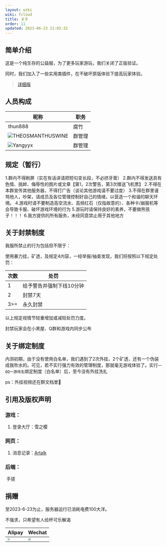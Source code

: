 ```yaml
---
layout: wiki
wiki: fcloud
title: 关于
order: 11
updated: 2023-06-23 21:03:32
---
```


## 简单介绍

这是一个纯生存的公益服，为了更多玩家游玩，我们关闭了正版验证。

同时，我们加入了一些实用类插件，在不破坏原版体验下提高玩家体验。

> [详细版](/wiki/fcloud/#简要介绍)

## 人员构成

| 昵称                                                         | 职务   |
| ------------------------------------------------------------ | ------ |
| <img src="https://blog.hzchu.top/img/avatar.webp" style="zoom:10%;" />thun888 | 腐竹   |
| ![](https://thirdqq.qlogo.cn/g?b=sdk&k=BXh2IxRq4IrOFxeFFXRWLw&kti=ZJWaxAAAAAE&s=40&t=1684571747)THEOSMANTHUSWINE | 群管理 |
| ![](https://thirdqq.qlogo.cn/g?b=sdk&k=sibqPxWmXGxtRA32GrhEeSw&kti=ZJWbfwAAAAI&s=40&t=1687110010)Yangyyx | 群管理 |

## 规定（暂行）

1.群内不得刷屏（实在有话讲请把短句变长段，不必挤牙膏）
2.群内不得发送具有色情、挑衅、侮辱性的图片或文章【第1，2次警告，第3次赠送飞机票】
2.不得在本群宣传其他服务器，不得打广告（谈论其他游戏请不要过度）
3.不得在群里谩骂他人，吵架，请成员及各位管理控制好自己的情绪，以营造一个和谐的聊天环境。
4.游戏时请不要制造高空流水、高频红石（仅指故意的）、各种卡/崩服机等会导致卡服、破坏游戏环境的行为 
5.游玩时请保持良好的素养，不要做熊孩子！！！
6.我方提供的所有服务，未经同意禁止用于其他地方

## 关于封禁制度

我服所禁止的行为包括但不限于：

使用暴力挂，矿透，及规定4内容，一经举报/抽查发现，我们将按照以下规定处罚：

| 次数 | 处罚                     |
| ---- | ------------------------ |
| 1    | 给予警告并强制下线10分钟 |
| 2    | 封禁7天                  |
| 3>=  | 永久封禁                 |

以上规定视情节轻重增加或减轻处罚力度。

封禁玩家会在小黑屋、Q群和游戏内同步公布

## 关于绑定制度

内测初期，由于没有使用白名单，我们遇到了2次外挂，2个矿透，还有一个伪装成我吹水的。可见，若不实行强力有效的管理制度，那就毫无游戏体验了。实行`一QQ一游戏名`绑定制度（白名单）后，至今没有外挂洗礼

ps：外挂视频还在群文档里👻



## 引用及版权声明

### 游戏：

1. 登录大厅：雪之樱

### 网页：

1. 消息记录：[Artalk](https://artalk.js.org/)

### 后端：

​	手搓



## 捐赠

至2023-6-23为止，服务器运行已消耗电费100大洋。

不强求，只希望有人给杯可乐解渴

|Alipay|Wechat|
|-|-|
|<img src="https://onep.hzchu.top/mount/pic/2023/01/25/63d0a914495c1.webp" style="zoom:42.5%;" />|<img src="https://onep.hzchu.top/mount/pic/2023/01/25/63d0a92955df2.webp" style="zoom:50%;" />|
